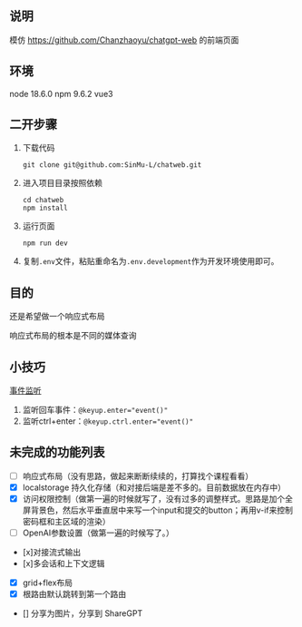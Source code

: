 ## 说明
模仿 https://github.com/Chanzhaoyu/chatgpt-web 的前端页面

## 环境
node 18.6.0
npm 9.6.2
vue3

## 二开步骤
1. 下载代码 
    ```shell
    git clone git@github.com:SinMu-L/chatweb.git
    ```
2. 进入项目目录按照依赖
    ```shell
    cd chatweb
    npm install
    ```
3. 运行页面
    ```shell
    npm run dev
    ```
4. 复制`.env`文件，粘贴重命名为`.env.development`作为开发环境使用即可。


## 目的
还是希望做一个响应式布局

响应式布局的根本是不同的媒体查询


## 小技巧

[事件监听](https://cn.vuejs.org/guide/essentials/event-handling.html#system-modifier-keys)
1. 监听回车事件：`@keyup.enter="event()"`
2. 监听ctrl+enter：`@keyup.ctrl.enter="event()"`


## 未完成的功能列表

- [ ] 响应式布局（没有思路，做起来断断续续的，打算找个课程看看）
- [x] localstorage 持久化存储（和对接后端是差不多的。目前数据放在内存中）
- [x] 访问权限控制（做第一遍的时候就写了，没有过多的调整样式。思路是加个全屏背景色，然后水平垂直居中来写一个input和提交的button；再用v-if来控制密码框和主区域的渲染）
- [ ] OpenAI参数设置（做第一遍的时候写了。）
- [x]对接流式输出
- [x]多会话和上下文逻辑
- [x] grid+flex布局
- [x] 根路由默认跳转到第一个路由
- [] 分享为图片，分享到 ShareGPT
